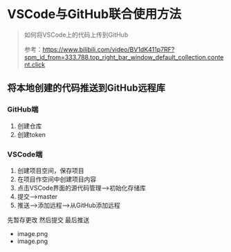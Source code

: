 # VSCode与GitHub联合使用方法
>如何将VSCode上的代码上传到GitHub
>
>参考：https://www.bilibili.com/video/BV1dK411p7RF?spm_id_from=333.788.top_right_bar_window_default_collection.content.click
## 将本地创建的代码推送到GitHub远程库
### GitHub端
1. 创建仓库
2. 创建token

### VSCode端
1. 创建项目空间，保存项目
2. 在项目作空间中创建项目内容
3. 点击VSCode界面的源代码管理——>初始化存储库
4. 提交——>master
5. 推送——>添加远程——>从GitHub添加远程  


先暂存更改
然后提交
最后推送

- image.png
- image.png
